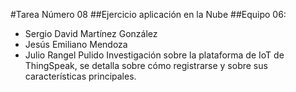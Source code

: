 #Tarea Número 08
##Ejercicio aplicación en la Nube
##Equipo 06:
- Sergio David Martínez González
- Jesús Emiliano Mendoza
- Julio Rangel Pulido
Investigación sobre la plataforma de IoT de ThingSpeak, se detalla sobre cómo registrarse y sobre sus características principales.
